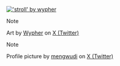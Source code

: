 <a target="_blank" href="https://twitter.com/wypher2/status/1674896594406178816"><img src="https://pbs.twimg.com/media/Fz5tkvyWcAAFmPT?format=jpg&name=large" alt="'stroll' by wypher"></a>
> [!NOTE]
> Art by <a target="_blank" href="https://x.com/wypher2">Wypher</a> on <a target="_blank" href="https://x.com/wypher2/status/1674896594406178816">X (Twitter)</a>

> [!NOTE]
> Profile picture by <a target="_blank" href="https://x.com/mengwudi334330">mengwudi</a> on <a target="_blank" href="https://x.com/mengwudi334330/status/1807980696033808799">X (Twitter)</a>

